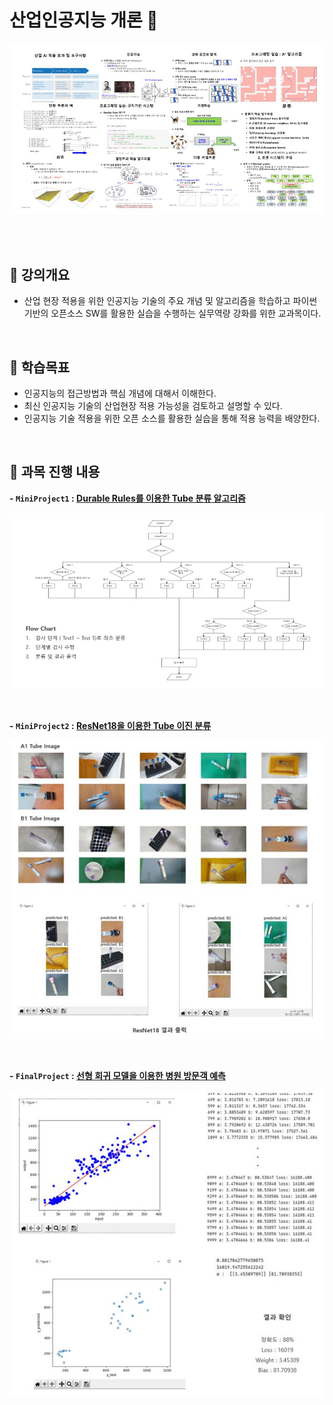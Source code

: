 # **산업인공지능 개론 📖**

<p>
<img src="../../images/gaeron1.JPG">
</p>
<br/>
<br/>


## 📝 강의개요 
- 산업 현장 적용을 위한 인공지능 기술의 주요 개념 및 알고리즘을 학습하고 파이썬 기반의 오픈소스 SW를 활용한 실습을 수행하는 실무역량 강화를 위한 교과목이다.

<br/>

## 📌 학습목표 
- 인공지능의 접근방법과 핵심 개념에 대해서 이해한다.
- 최신 인공지능 기술의 산업현장 적용 가능성을 검토하고 설명할 수 있다.
- 인공지능 기술 적용을 위한 오픈 소스를 활용한 실습을 통해 적용 능력을 배양한다.

<br/>

## 📂 과목 진행 내용 

**- `MiniProject1` : [Durable Rules를 이용한 Tube 분류 알고리즘](../MiniProject_1)**

<p>
<img src="../../images/gaeron_hw1.JPG">
</p>

<br/>

**- `MiniProject2` : [ResNet18을 이용한 Tube 이진 분류](../MiniProject_2)**

<p>
<img src="../../images/gaeron_hw2.JPG">
</p>

<br/>

**- `FinalProject` : [선형 회귀 모델을 이용한 병원 방문객 예측](../FinalProject)**

<p>
<img src="../../images/gaeron_hw3.JPG">
</p>

<br/>
